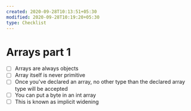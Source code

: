 ```yaml
---
created: 2020-09-28T10:13:51+05:30
modified: 2020-09-28T10:19:20+05:30
type: Checklist
---
```


# Arrays part 1

- [ ] Arrays are always objects
- [ ] Array itself is never primitive
- [ ] Once you've declared an array, no other type than the declared array type will be accepted
- [ ] You can put a byte in an int array
- [ ] This is known as implicit widening